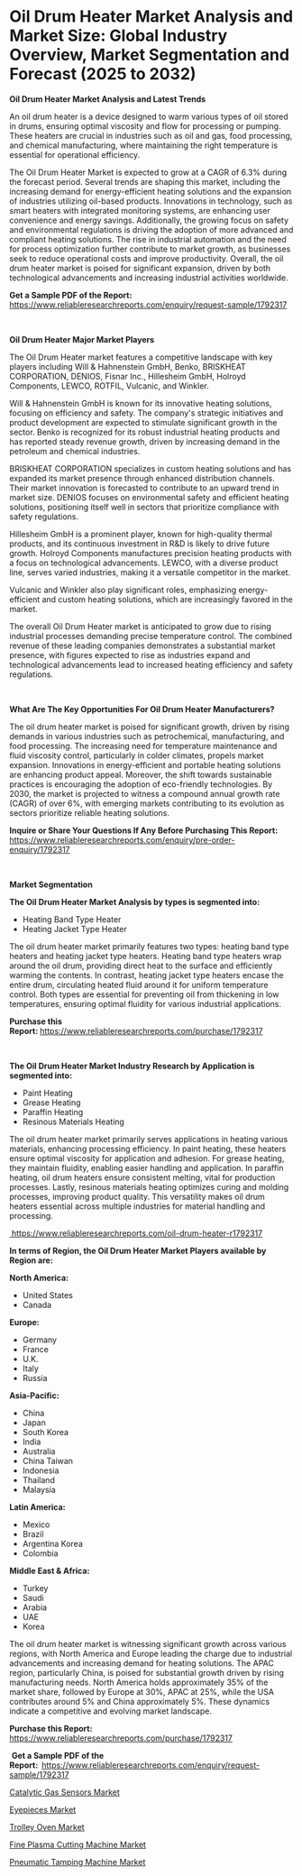 <p><h1>Oil Drum Heater Market Analysis and Market Size: Global Industry Overview, Market Segmentation and Forecast (2025 to 2032)</h1></p><p><strong>Oil Drum Heater Market Analysis and Latest Trends</strong></p>
<p><p>An oil drum heater is a device designed to warm various types of oil stored in drums, ensuring optimal viscosity and flow for processing or pumping. These heaters are crucial in industries such as oil and gas, food processing, and chemical manufacturing, where maintaining the right temperature is essential for operational efficiency.</p><p>The Oil Drum Heater Market is expected to grow at a CAGR of 6.3% during the forecast period. Several trends are shaping this market, including the increasing demand for energy-efficient heating solutions and the expansion of industries utilizing oil-based products. Innovations in technology, such as smart heaters with integrated monitoring systems, are enhancing user convenience and energy savings. Additionally, the growing focus on safety and environmental regulations is driving the adoption of more advanced and compliant heating solutions. The rise in industrial automation and the need for process optimization further contribute to market growth, as businesses seek to reduce operational costs and improve productivity. Overall, the oil drum heater market is poised for significant expansion, driven by both technological advancements and increasing industrial activities worldwide.</p></p>
<p><strong>Get a Sample PDF of the Report:&nbsp;</strong> <a href="https://www.reliableresearchreports.com/enquiry/request-sample/1792317?utm_campaign=9&utm_medium=2&utm_source=Github&utm_content=ia&utm_term=20022025&utm_id=oil-drum-heater">https://www.reliableresearchreports.com/enquiry/request-sample/1792317</a></p>
<p>&nbsp;</p>
<p><strong>Oil Drum Heater Major Market Players</strong></p>
<p><p>The Oil Drum Heater market features a competitive landscape with key players including Will & Hahnenstein GmbH, Benko, BRISKHEAT CORPORATION, DENIOS, Fisnar Inc., Hillesheim GmbH, Holroyd Components, LEWCO, ROTFIL, Vulcanic, and Winkler. </p><p>Will & Hahnenstein GmbH is known for its innovative heating solutions, focusing on efficiency and safety. The company's strategic initiatives and product development are expected to stimulate significant growth in the sector. Benko is recognized for its robust industrial heating products and has reported steady revenue growth, driven by increasing demand in the petroleum and chemical industries. </p><p>BRISKHEAT CORPORATION specializes in custom heating solutions and has expanded its market presence through enhanced distribution channels. Their market innovation is forecasted to contribute to an upward trend in market size. DENIOS focuses on environmental safety and efficient heating solutions, positioning itself well in sectors that prioritize compliance with safety regulations.</p><p>Hillesheim GmbH is a prominent player, known for high-quality thermal products, and its continuous investment in R&D is likely to drive future growth. Holroyd Components manufactures precision heating products with a focus on technological advancements. LEWCO, with a diverse product line, serves varied industries, making it a versatile competitor in the market.</p><p>Vulcanic and Winkler also play significant roles, emphasizing energy-efficient and custom heating solutions, which are increasingly favored in the market.</p><p>The overall Oil Drum Heater market is anticipated to grow due to rising industrial processes demanding precise temperature control. The combined revenue of these leading companies demonstrates a substantial market presence, with figures expected to rise as industries expand and technological advancements lead to increased heating efficiency and safety regulations.</p></p>
<p>&nbsp;</p>
<p><strong>What Are The Key Opportunities For Oil Drum Heater Manufacturers?</strong></p>
<p><p>The oil drum heater market is poised for significant growth, driven by rising demands in various industries such as petrochemical, manufacturing, and food processing. The increasing need for temperature maintenance and fluid viscosity control, particularly in colder climates, propels market expansion. Innovations in energy-efficient and portable heating solutions are enhancing product appeal. Moreover, the shift towards sustainable practices is encouraging the adoption of eco-friendly technologies. By 2030, the market is projected to witness a compound annual growth rate (CAGR) of over 6%, with emerging markets contributing to its evolution as sectors prioritize reliable heating solutions.</p></p>
<p><strong>Inquire or Share Your Questions If Any Before Purchasing This Report:</strong> <a href="https://www.reliableresearchreports.com/enquiry/pre-order-enquiry/1792317?utm_campaign=9&utm_medium=2&utm_source=Github&utm_content=ia&utm_term=20022025&utm_id=oil-drum-heater">https://www.reliableresearchreports.com/enquiry/pre-order-enquiry/1792317</a></p>
<p>&nbsp;</p>
<p><strong>Market Segmentation</strong></p>
<p><strong>The Oil Drum Heater Market Analysis by types is segmented into:</strong></p>
<p><ul><li>Heating Band Type Heater</li><li>Heating Jacket Type Heater</li></ul></p>
<p><p>The oil drum heater market primarily features two types: heating band type heaters and heating jacket type heaters. Heating band type heaters wrap around the oil drum, providing direct heat to the surface and efficiently warming the contents. In contrast, heating jacket type heaters encase the entire drum, circulating heated fluid around it for uniform temperature control. Both types are essential for preventing oil from thickening in low temperatures, ensuring optimal fluidity for various industrial applications.</p></p>
<p><strong>Purchase this Report:&nbsp;</strong><a href="https://www.reliableresearchreports.com/purchase/1792317?utm_campaign=9&utm_medium=2&utm_source=Github&utm_content=ia&utm_term=20022025&utm_id=oil-drum-heater">https://www.reliableresearchreports.com/purchase/1792317</a></p>
<p>&nbsp;</p>
<p><strong>The Oil Drum Heater Market Industry Research by Application is segmented into:</strong></p>
<p><ul><li>Paint Heating</li><li>Grease Heating</li><li>Paraffin Heating</li><li>Resinous Materials Heating</li></ul></p>
<p><p>The oil drum heater market primarily serves applications in heating various materials, enhancing processing efficiency. In paint heating, these heaters ensure optimal viscosity for application and adhesion. For grease heating, they maintain fluidity, enabling easier handling and application. In paraffin heating, oil drum heaters ensure consistent melting, vital for production processes. Lastly, resinous materials heating optimizes curing and molding processes, improving product quality. This versatility makes oil drum heaters essential across multiple industries for material handling and processing.</p></p>
<p><a href="https://www.reliableresearchreports.com/oil-drum-heater-r1792317?utm_campaign=9&utm_medium=2&utm_source=Github&utm_content=ia&utm_term=20022025&utm_id=oil-drum-heater">&nbsp;https://www.reliableresearchreports.com/oil-drum-heater-r1792317</a></p>
<p><strong>In terms of Region, the Oil Drum Heater Market Players available by Region are:</strong></p>
<p>
    <p> <strong> North America: </strong>
        <ul>
            <li>United States</li>
            <li>Canada</li>
        </ul>
        </p> 
    <p> <strong> Europe: </strong>
        <ul>
            <li>Germany</li>
            <li>France</li>
            <li>U.K.</li>
            <li>Italy</li>
            <li>Russia</li>
        </ul>
        </p> 
    <p> <strong> Asia-Pacific: </strong>
        <ul>
            <li>China</li>
            <li>Japan</li>
            <li>South Korea</li>
            <li>India</li>
            <li>Australia</li>
            <li>China Taiwan</li>
            <li>Indonesia</li>
            <li>Thailand</li>
            <li>Malaysia</li>
        </ul>
        </p> 
    <p> <strong> Latin America: </strong>
        <ul>
            <li>Mexico</li>
            <li>Brazil</li>
            <li>Argentina Korea</li>
            <li>Colombia</li>
        </ul>
        </p> 
    <p> <strong> Middle East & Africa: </strong>
        <ul>
            <li>Turkey</li>
            <li>Saudi</li>
            <li>Arabia</li>
            <li>UAE</li>
            <li>Korea</li>
        </ul>
    </p>
    </p>
<p><p>The oil drum heater market is witnessing significant growth across various regions, with North America and Europe leading the charge due to industrial advancements and increasing demand for heating solutions. The APAC region, particularly China, is poised for substantial growth driven by rising manufacturing needs. North America holds approximately 35% of the market share, followed by Europe at 30%, APAC at 25%, while the USA contributes around 5% and China approximately 5%. These dynamics indicate a competitive and evolving market landscape.</p></p>
<p><strong>Purchase this Report: </strong><a href="https://www.reliableresearchreports.com/purchase/1792317?utm_campaign=9&utm_medium=2&utm_source=Github&utm_content=ia&utm_term=20022025&utm_id=oil-drum-heater">https://www.reliableresearchreports.com/purchase/1792317</a></p>
<p>&nbsp;<strong>Get a Sample PDF of the Report:&nbsp;&nbsp;</strong><a href="https://www.reliableresearchreports.com/enquiry/request-sample/1792317?utm_campaign=9&utm_medium=2&utm_source=Github&utm_content=ia&utm_term=20022025&utm_id=oil-drum-heater">https://www.reliableresearchreports.com/enquiry/request-sample/1792317</a></p>
<p><strong></strong></p>
<p><p><a href="https://github.com/organophelia8282/Market-Research-Report-List-1/blob/main/catalytic-gas-sensors-market.md?utm_campaign=9&utm_medium=2&utm_source=Github&utm_content=ia&utm_term=20022025&utm_id=oil-drum-heater">Catalytic Gas Sensors Market</a></p><p><a href="https://github.com/iwciasylvya/Market-Research-Report-List-1/blob/main/eyepieces-market.md?utm_campaign=9&utm_medium=2&utm_source=Github&utm_content=ia&utm_term=20022025&utm_id=oil-drum-heater">Eyepieces Market</a></p><p><a href="https://github.com/vilolakoreni/Market-Research-Report-List-1/blob/main/trolley-oven-market.md?utm_campaign=9&utm_medium=2&utm_source=Github&utm_content=ia&utm_term=20022025&utm_id=oil-drum-heater">Trolley Oven Market</a></p><p><a href="https://github.com/savannabyun726/Market-Research-Report-List-1/blob/main/fine-plasma-cutting-machine-market.md?utm_campaign=9&utm_medium=2&utm_source=Github&utm_content=ia&utm_term=20022025&utm_id=oil-drum-heater">Fine Plasma Cutting Machine Market</a></p><p><a href="https://github.com/buqjavesora/Market-Research-Report-List-1/blob/main/pneumatic-tamping-machine-market.md?utm_campaign=9&utm_medium=2&utm_source=Github&utm_content=ia&utm_term=20022025&utm_id=oil-drum-heater">Pneumatic Tamping Machine Market</a></p></p>